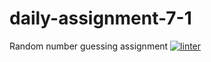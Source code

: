 # daily-assignment-7-1
Random number guessing assignment
[![linter](https://github.com/Santiago-zavala-barrett/daily-assignment-7-1/workflows/linter/badge.svg)](https://github.com/marketplace/actions/super-linter)
